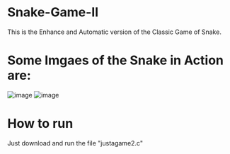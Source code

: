# Snake-Game-II
This is the Enhance and Automatic version of the Classic Game of Snake.

# Some Imgaes of the Snake in Action are:
![image](https://user-images.githubusercontent.com/88626486/168459930-420f4ff8-a2d0-4599-a3c4-32a5f5daf90e.png)
![image](https://user-images.githubusercontent.com/88626486/168460024-af1ebd61-0596-4739-ab2e-331143ea45c0.png)

# How to run
Just download and run the file "justagame2.c"
